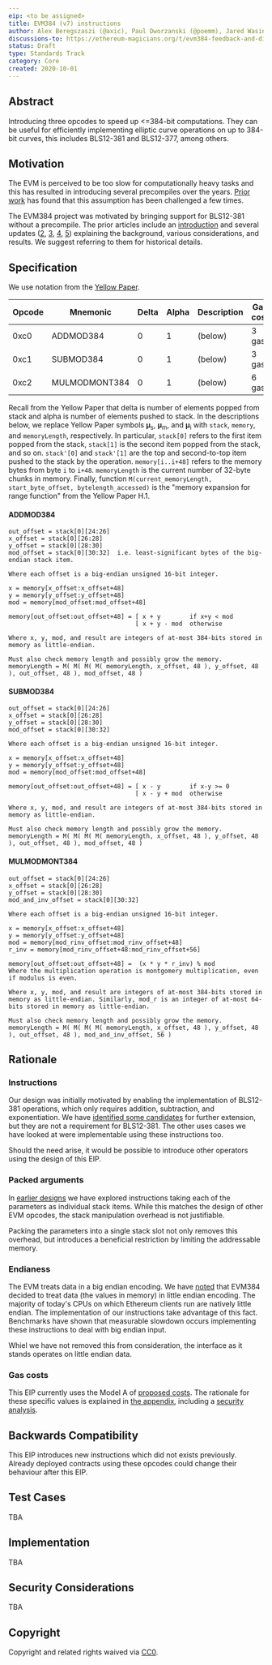 ```yaml
---
eip: <to be assigned>
title: EVM384 (v7) instructions
author: Alex Beregszaszi (@axic), Paul Dworzanski (@poemm), Jared Wasinger (@jwasinger), Casey Detrio (@cdetrio), Paweł Bylica (@chfast)
discussions-to: https://ethereum-magicians.org/t/evm384-feedback-and-discussion/4533
status: Draft
type: Standards Track
category: Core
created: 2020-10-01
---
```


## Abstract

Introducing three opcodes to speed up <=384-bit computations. They can be useful for efficiently implementing elliptic curve operations
on up to 384-bit curves, this includes BLS12-381 and BLS12-377, among others.

## Motivation

The EVM is perceived to be too slow for computationally heavy tasks and this has resulted in introducing several precompiles over the years.
[Prior work](https://notes.ethereum.org/@axic/evm384#History-of-precompiles) has found that this assumption has been challenged a few times.

The EVM384 project was motivated by bringing support for BLS12-381 without a precompile. The prior articles include an [introduction](https://notes.ethereum.org/@axic/evm384)
and several updates ([2](https://notes.ethereum.org/@poemm/evm384-interface-update), [3](https://notes.ethereum.org/@poemm/evm384-update3),
[4](https://notes.ethereum.org/@poemm/evm384-update4), [5](https://notes.ethereum.org/@poemm/evm384-update5)) explaining the background, various considerations,
and results. We suggest referring to them for historical details.

## Specification

We use notation from the [Yellow Paper](https://ethereum.github.io/yellowpaper/paper.pdf).

| Opcode   | Mnemonic      | Delta   | Alpha   | Description | Gas cost |
| -------- | --------      | ---     | ---     | ---         | ---      |
| 0xc0     | ADDMOD384     | 0       | 1       | (below)     | 3 gas    |
| 0xc1     | SUBMOD384     | 0       | 1       | (below)     | 3 gas    |
| 0xc2     | MULMODMONT384 | 0       | 1       | (below)     | 6 gas    |

Recall from the Yellow Paper that delta is number of elements popped from stack and alpha is number of elements pushed to stack.
In the descriptions below, we replace Yellow Paper symbols 𝛍<sub>s</sub>, 𝛍<sub>m</sub>, and 𝛍<sub>i</sub> with `stack`, `memory`, and `memoryLength`, respectively.
In particular, `stack[0]` refers to the first item popped from the stack, `stack[1]` is the second item popped from the stack, and so on.
`stack'[0]` and `stack'[1]` are the top and second-to-top item pushed to the stack by the operation. `memory[i..i+48]` refers to the memory
bytes from byte `i` to `i+48`. `memoryLength` is the current number of 32-byte chunks in memory.
Finally, function `M(current_memoryLength, start_byte_offset, bytelength_accessed)` is the "memory expansion for range function" from the Yellow Paper H.1. 

#### ADDMOD384

```
out_offset = stack[0][24:26]
x_offset = stack[0][26:28]
y_offset = stack[0][28:30]
mod_offset = stack[0][30:32]  i.e. least-significant bytes of the big-endian stack item.

Where each offset is a big-endian unsigned 16-bit integer.

x = memory[x_offset:x_offset+48]
y = memory[y_offset:y_offset+48]
mod = memory[mod_offset:mod_offset+48]

memory[out_offset:out_offset+48] = [ x + y        if x+y < mod
                                   [ x + y - mod  otherwise

Where x, y, mod, and result are integers of at-most 384-bits stored in memory as little-endian.

Must also check memory length and possibly grow the memory.
memoryLength = M( M( M( M( memoryLength, x_offset, 48 ), y_offset, 48 ), out_offset, 48 ), mod_offset, 48 )
```

#### SUBMOD384

```
out_offset = stack[0][24:26]
x_offset = stack[0][26:28]
y_offset = stack[0][28:30]
mod_offset = stack[0][30:32]

Where each offset is a big-endian unsigned 16-bit integer.

x = memory[x_offset:x_offset+48]
y = memory[y_offset:y_offset+48]
mod = memory[mod_offset:mod_offset+48]

memory[out_offset:out_offset+48] = [ x - y        if x-y >= 0
                                   [ x - y + mod  otherwise

Where x, y, mod, and result are integers of at-most 384-bits stored in memory as little-endian.

Must also check memory length and possibly grow the memory.
memoryLength = M( M( M( M( memoryLength, x_offset, 48 ), y_offset, 48 ), out_offset, 48 ), mod_offset, 48 )
```

#### MULMODMONT384

```
out_offset = stack[0][24:26]
x_offset = stack[0][26:28]
y_offset = stack[0][28:30]
mod_and_inv_offset = stack[0][30:32]

Where each offset is a big-endian unsigned 16-bit integer.

x = memory[x_offset:x_offset+48]
y = memory[y_offset:y_offset+48]
mod = memory[mod_rinv_offset:mod_rinv_offset+48]
r_inv = memory[mod_rinv_offset+48:mod_rinv_offset+56]

memory[out_offset:out_offset+48] =  (x * y * r_inv) % mod
Where the multiplication operation is montgomery multiplication, even if modulus is even.

Where x, y, mod, and result are integers of at-most 384-bits stored in memory as little-endian. Similarly, mod_r is an integer of at-most 64-bits stored in memory as little-endian.

Must also check memory length and possibly grow the memory.
memoryLength = M( M( M( M( memoryLength, x_offset, 48 ), y_offset, 48 ), out_offset, 48 ), mod_and_inv_offset, 56 )
```

## Rationale

### Instructions

Our design was initially motivated by enabling the implementation of BLS12-381 operations, which only requires addition, subtraction, and exponentiation.
We have [identified some candidates](https://notes.ethereum.org/@poemm/evm384-update5#INVERSEMOD384-and-SQUAREROOTMOD384) for further extension, but they
are not a requirement for BLS12-381. The other uses cases we have looked at were implementable using these instructions too. 

Should the need arise, it would be possible to introduce other operators using the design of this EIP.

### Packed arguments

In [earlier designs](https://notes.ethereum.org/@poemm/evm384-interface-update) we have explored instructions taking each of the parameters as individual stack items.
While this matches the design of other EVM opcodes, the stack manipulation overhead is not justifiable. 

Packing the parameters into a single stack slot not only removes this overhead, but introduces a beneficial restriction by limiting the addressable memory.

### Endianess

The EVM treats data in a big endian encoding. We have [noted](https://notes.ethereum.org/@poemm/evm384-interface-update#Conclusion-and-Next-Steps) that EVM384 decided
to treat data (the values in memory) in little endian encoding. The majority of today's CPUs on which Ethereum clients run are natively little endian. The implementation
of our instructions take advantage of this fact. Benchmarks have shown that measurable slowdown occurs implementing these instructions to deal with big endian input.

Whiel we have not removed this from consideration, the interface as it stands operates on little endian data.

### Gas costs

This EIP currently uses the Model A of [proposed costs](https://notes.ethereum.org/@poemm/evm384-update5#Proposed-EVM384-Gas-Costs). The rationale 
for these specific values is explained in [the appendix](https://notes.ethereum.org/@poemm/evm384-update5#Appendix-A-Model-A-%E2%80%94-The-BaseOperation-Gas-Model),
including a [security analysis](https://notes.ethereum.org/@poemm/EVM384SecurityAnalysis).

## Backwards Compatibility

This EIP introduces new instructions which did not exists previously. Already deployed contracts using these opcodes could change their behaviour after this EIP.

## Test Cases

TBA

## Implementation

TBA

## Security Considerations

TBA

## Copyright

Copyright and related rights waived via [CC0](https://creativecommons.org/publicdomain/zero/1.0/).
